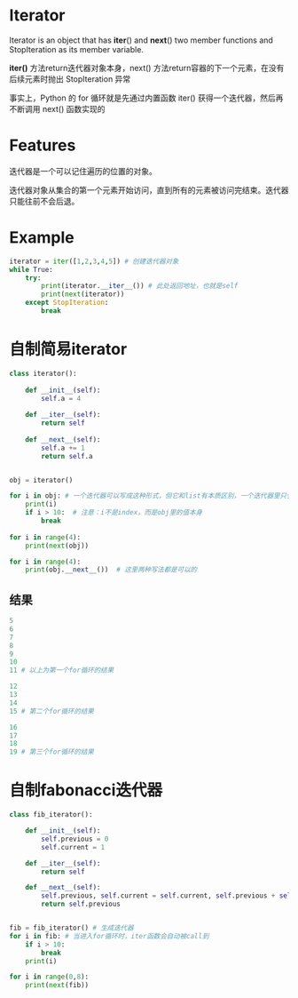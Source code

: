 # Iterator
Iterator is an object that has __iter__() and __next__() two member functions and StopIteration as its member variable.

__iter()__ 方法return迭代器对象本身，next() 方法return容器的下一个元素，在没有后续元素时抛出 StopIteration 异常

事实上，Python 的 for 循环就是先通过内置函数 iter() 获得一个迭代器，然后再不断调用 next() 函数实现的

# Features
迭代器是一个可以记住遍历的位置的对象。

迭代器对象从集合的第一个元素开始访问，直到所有的元素被访问完结束。迭代器只能往前不会后退。

# Example
```py
iterator = iter([1,2,3,4,5]) # 创建迭代器对象
while True:
    try:
        print(iterator.__iter__()) # 此处返回地址，也就是self
        print(next(iterator))
    except StopIteration:
        break
```

# 自制简易iterator
```py
class iterator():
    
    def __init__(self):
        self.a = 4
    
    def __iter__(self):
        return self
    
    def __next__(self):
        self.a += 1
        return self.a 


obj = iterator()

for i in obj: # 一个迭代器可以写成这种形式，但它和list有本质区别，一个迭代器里只会有一个值（在这里），只是因为这个实例是iterable的，所以可以写成                      # for循环的形式，实例如果自带iter的函数都可以看成是iterable的
    print(i)
    if i > 10:  # 注意：i不是index，而是obj里的值本身
        break
    
for i in range(4):
    print(next(obj))

for i in range(4):
    print(obj.__next__())  # 这里两种写法都是可以的
```
## 结果
```py
5
6
7
8
9
10
11 # 以上为第一个for循环的结果

12
13
14
15 # 第二个for循环的结果

16
17
18
19 # 第三个for循环的结果
```

# 自制fabonacci迭代器
```py
class fib_iterator():

    def __init__(self):
        self.previous = 0
        self.current = 1

    def __iter__(self):
        return self

    def __next__(self):
        self.previous, self.current = self.current, self.previous + self.current
        return self.previous


fib = fib_iterator() # 生成迭代器
for i in fib: # 当进入for循环时，iter函数会自动被call到
    if i > 10:
        break
    print(i)

for i in range(0,8):
    print(next(fib))
    
```
    
